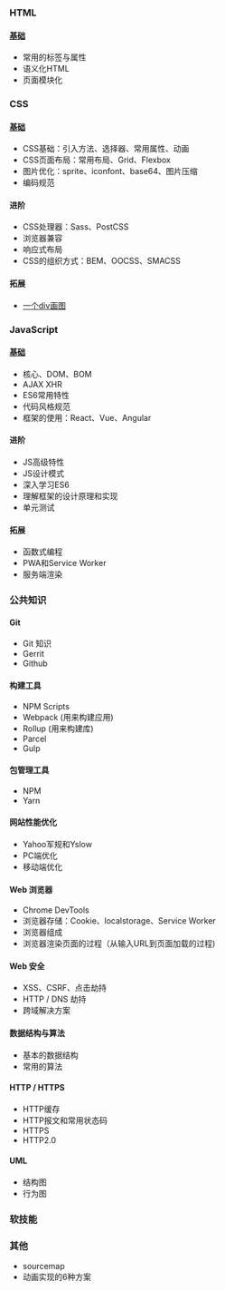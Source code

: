 ### HTML

#### [ 基础](curated-tutorial/basic-html.md)

+ 常用的标签与属性
+ 语义化HTML
+ 页面模块化

### CSS

#### [基础](curated-tutorial/basic-css.md)

+ CSS基础：引入方法、选择器、常用属性、动画
+ CSS页面布局：常用布局、Grid、Flexbox
+ 图片优化：sprite、iconfont、base64、图片压缩
+ 编码规范

#### 进阶

+ CSS处理器：Sass、PostCSS
+ 浏览器兼容
+ 响应式布局
+ CSS的组织方式：BEM、OOCSS、SMACSS

#### 拓展

+ [一个div画图](https://a.singlediv.com/)

### JavaScript

#### [基础](curated-tutorial/basic-javascript.md)

+ 核心、DOM、BOM
+ AJAX XHR
+ ES6常用特性
+ 代码风格规范
+ 框架的使用：React、Vue、Angular

#### 进阶

+ JS高级特性
+ JS设计模式
+ 深入学习ES6
+ 理解框架的设计原理和实现
+ 单元测试

#### 拓展

+ 函数式编程
+ PWA和Service Worker
+ 服务端渲染

### 公共知识

#### Git

+ Git 知识
+ Gerrit
+ Github

#### 构建工具

+ NPM Scripts
+ Webpack (用来构建应用)
+ Rollup (用来构建库)
+ Parcel
+ Gulp
    
#### 包管理工具

+ NPM
+ Yarn
    
#### 网站性能优化

+ Yahoo军规和Yslow
+ PC端优化
+ 移动端优化

#### Web 浏览器

+ Chrome DevTools
+ 浏览器存储：Cookie、localstorage、Service Worker
+ 浏览器组成
+ 浏览器渲染页面的过程（从输入URL到页面加载的过程)

#### Web 安全

+ XSS、CSRF、点击劫持
+ HTTP / DNS 劫持
+ 跨域解决方案

#### 数据结构与算法

+ 基本的数据结构
+ 常用的算法

#### HTTP / HTTPS

+ HTTP缓存
+ HTTP报文和常用状态码
+ HTTPS
+ HTTP2.0

#### UML

+ 结构图
+ 行为图

### 软技能

### 其他

+ sourcemap
+ 动画实现的6种方案

